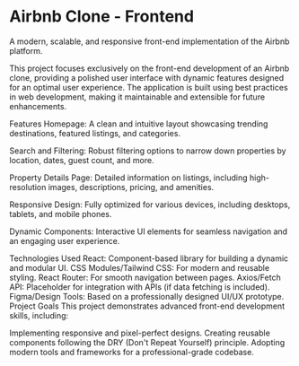 # Airbnb Clone - Frontend
A modern, scalable, and responsive front-end implementation of the Airbnb platform.

This project focuses exclusively on the front-end development of an Airbnb clone, providing a polished user interface with dynamic features designed for an optimal user experience. The application is built using best practices in web development, making it maintainable and extensible for future enhancements.

Features
Homepage:
A clean and intuitive layout showcasing trending destinations, featured listings, and categories.

Search and Filtering:
Robust filtering options to narrow down properties by location, dates, guest count, and more.

Property Details Page:
Detailed information on listings, including high-resolution images, descriptions, pricing, and amenities.

Responsive Design:
Fully optimized for various devices, including desktops, tablets, and mobile phones.

Dynamic Components:
Interactive UI elements for seamless navigation and an engaging user experience.

Technologies Used
React: Component-based library for building a dynamic and modular UI.
CSS Modules/Tailwind CSS: For modern and reusable styling.
React Router: For smooth navigation between pages.
Axios/Fetch API: Placeholder for integration with APIs (if data fetching is included).
Figma/Design Tools: Based on a professionally designed UI/UX prototype.
Project Goals
This project demonstrates advanced front-end development skills, including:

Implementing responsive and pixel-perfect designs.
Creating reusable components following the DRY (Don't Repeat Yourself) principle.
Adopting modern tools and frameworks for a professional-grade codebase.
